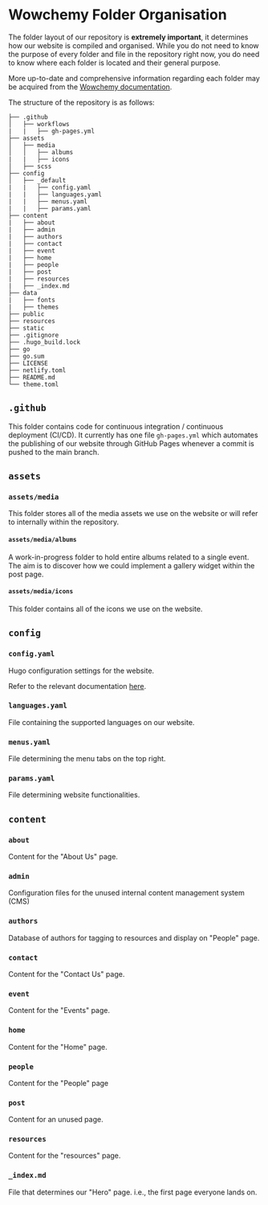 # Wowchemy Folder Organisation

The folder layout of our repository is **extremely important**, it determines how our website is compiled and organised. While you do not need to know the purpose of every folder and file in the repository right now, you do need to know where each folder is located and their general purpose.

More up-to-date and comprehensive information regarding each folder may be acquired from the [Wowchemy documentation](https://wowchemy.com/docs/).

The structure of the repository is as follows:

```
├── .github
│   ├── workflows
|   |   ├── gh-pages.yml
├── assets
│   ├── media
│   │   ├── albums
|   |   ├── icons
│   ├── scss
├── config
│   ├── _default
|   |   ├── config.yaml
|   |   ├── languages.yaml
|   |   ├── menus.yaml
|   |   ├── params.yaml
├── content
|   ├── about
|   ├── admin
|   ├── authors
|   ├── contact
|   ├── event
|   ├── home
|   ├── people
|   ├── post
|   ├── resources
|   ├── _index.md
├── data
|   ├── fonts
|   ├── themes
├── public
├── resources
├── static
├── .gitignore
├── .hugo_build.lock
├── go
├── go.sum
├── LICENSE
├── netlify.toml
├── README.md
└── theme.toml
```

## `.github`

This folder contains code for continuous integration / continuous deployment (CI/CD). It currently has one file `gh-pages.yml` which automates the publishing of our website through GitHub Pages whenever a commit is pushed to the main branch.

## `assets`

### `assets/media`

This folder stores all of the media assets we use on the website or will refer to internally within the repository.

#### `assets/media/albums`

A work-in-progress folder to hold entire albums related to a single event. The aim is to discover how we could implement a gallery widget within the post page.

#### `assets/media/icons`

This folder contains all of the icons we use on the website.

## `config`

### `config.yaml`

Hugo configuration settings for the website.

Refer to the relevant documentation [here](https://gohugo.io/getting-started/configuration/#all-configuration-settings).

### `languages.yaml`

File containing the supported languages on our website.

### `menus.yaml`

File determining the menu tabs on the top right.

### `params.yaml`

File determining website functionalities.

## `content`

### `about`

Content for the "About Us" page.

### `admin`

Configuration files for the unused internal content management system (CMS)

### `authors`

Database of authors for tagging to resources and display on "People" page.

### `contact`

Content for the "Contact Us" page.

### `event`

Content for the "Events" page.

### `home`

Content for the "Home" page.

### `people`

Content for the "People" page

### `post`

Content for an unused page.

### `resources`

Content for the "resources" page.

### `_index.md`

File that determines our "Hero" page. i.e., the first page everyone lands on.
